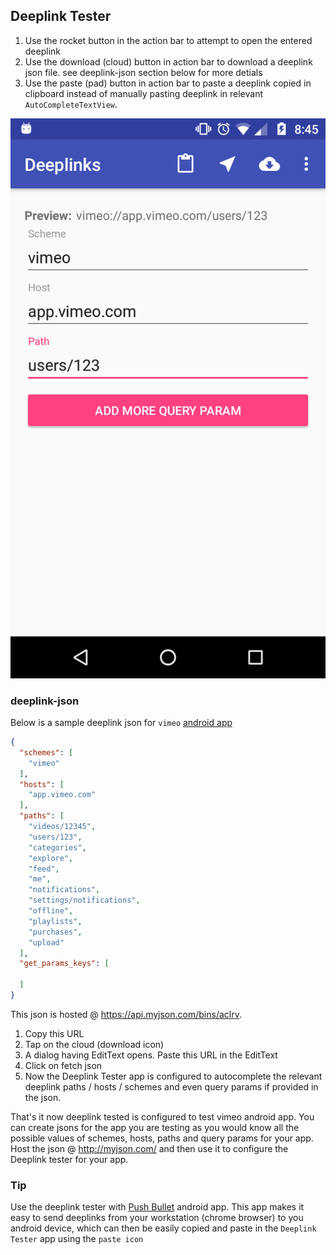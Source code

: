 ## Deeplink Tester
1. Use the rocket button in the action bar to attempt to open the entered deeplink
1. Use the download (cloud) button in action bar to download a deeplink json file. see deeplink-json section below for more detials
1. Use the paste (pad) button in action bar to paste a deeplink copied in clipboard instead of manually pasting deeplink in relevant `AutoCompleteTextView`.


![Figure 1-1](https://github.com/slashrootv200/deeplinktester/blob/master/deeplinks.png "Figure 1-1")

### deeplink-json

Below is a sample deeplink json for `vimeo` [android app](https://play.google.com/store/apps/details?id=com.vimeo.android.videoapp)

```json
{
  "schemes": [
    "vimeo"
  ],
  "hosts": [
    "app.vimeo.com"
  ],
  "paths": [
    "videos/12345",
    "users/123",
    "categories",
    "explore",
    "feed",
    "me",
    "notifications",
    "settings/notifications",
    "offline",
    "playlists",
    "purchases",
    "upload"
  ],
  "get_params_keys": [

  ]
}
```
This json is hosted @ https://api.myjson.com/bins/aclrv. 
1. Copy this URL
1. Tap on the cloud (download icon)
1. A dialog having EditText opens. Paste this URL in the EditText
1. Click on fetch json
1. Now the Deeplink Tester app is configured to autocomplete the relevant deeplink paths / hosts / schemes and even query params if provided in the json.

That's it now deeplink tested is configured to test vimeo android app. You can create jsons for the app you are testing as you would know all the possible values of schemes, hosts, paths and query params for your app. Host the json @ http://myjson.com/ and then use it to configure the Deeplink tester for your app.

### Tip

Use the deeplink tester with [Push Bullet](https://play.google.com/store/apps/details?id=com.pushbullet.android) android app. This app makes it easy to send deeplinks from your workstation (chrome browser) to you android device, which can then be easily copied and paste in the `Deeplink Tester` app using the `paste icon`
